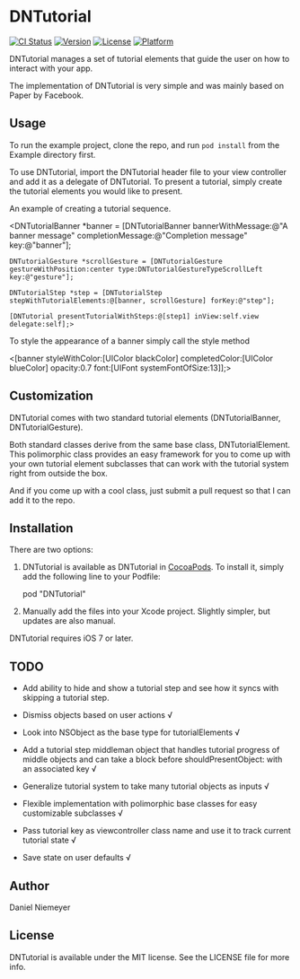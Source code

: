# DNTutorial

[![CI Status](http://img.shields.io/travis/danielniemeyer/DNTutorial.svg?style=flat)](https://travis-ci.org/danielniemeyer/DNTutorial)
[![Version](https://img.shields.io/cocoapods/v/DNTutorial.svg?style=flat)](http://cocoadocs.org/docsets/DNTutorial)
[![License](https://img.shields.io/cocoapods/l/DNTutorial.svg?style=flat)](http://cocoadocs.org/docsets/DNTutorial)
[![Platform](https://img.shields.io/cocoapods/p/DNTutorial.svg?style=flat)](http://cocoadocs.org/docsets/DNTutorial)

DNTutorial manages a set of tutorial elements that guide the user on how to interact with your app.

The implementation of DNTutorial is very simple and was mainly based on Paper by Facebook.


## Usage

To run the example project, clone the repo, and run `pod install` from the Example directory first.

To use DNTutorial, import the DNTutorial header file to your view controller and add it as a delegate of DNTutorial.
To present a tutorial, simply create the tutorial elements you would like to present.

An example of creating a tutorial sequence.

<DNTutorialBanner *banner = [DNTutorialBanner bannerWithMessage:@"A banner message" completionMessage:@"Completion message" key:@"banner"];
    
    DNTutorialGesture *scrollGesture = [DNTutorialGesture gestureWithPosition:center type:DNTutorialGestureTypeScrollLeft key:@"gesture"];

    DNTutorialStep *step = [DNTutorialStep stepWithTutorialElements:@[banner, scrollGesture] forKey:@"step"];
    
    [DNTutorial presentTutorialWithSteps:@[step1] inView:self.view delegate:self];>


To style the appearance of a banner simply call the style method

<[banner styleWithColor:[UIColor blackColor] completedColor:[UIColor blueColor] opacity:0.7 font:[UIFont systemFontOfSize:13]];>

## Customization

DNTutorial comes with two standard tutorial elements (DNTutorialBanner, DNTutorialGesture).

Both standard classes derive from the same base class, DNTutorialElement.
This polimorphic class provides an easy framework for you to come up with your own tutorial element subclasses that can
work with the tutorial system right from outside the box.

And if you come up with a cool class, just submit a pull request so that I can add it to the repo.

## Installation

There are two options:

1. DNTutorial is available as DNTutorial in [CocoaPods](http://cocoapods.org). To install
it, simply add the following line to your Podfile:

    pod "DNTutorial"

2. Manually add the files into your Xcode project. Slightly simpler, but updates are also manual.

DNTutorial requires iOS 7 or later.

## TODO

- Add ability to hide and show a tutorial step and see how it syncs with skipping a tutorial step.

- Dismiss objects based on user actions √
- Look into NSObject as the base type for tutorialElements √
- Add a tutorial step middleman object that handles tutorial progress of middle objects and can take a block before shouldPresentObject: with an associated key √

- Generalize tutorial system to take many tutorial objects as inputs √
- Flexible implementation with polimorphic base classes for easy customizable subclasses √
- Pass tutorial key as viewcontroller class name and use it to track current tutorial state √
- Save state on user defaults √

## Author

Daniel Niemeyer

## License

DNTutorial is available under the MIT license. See the LICENSE file for more info.
